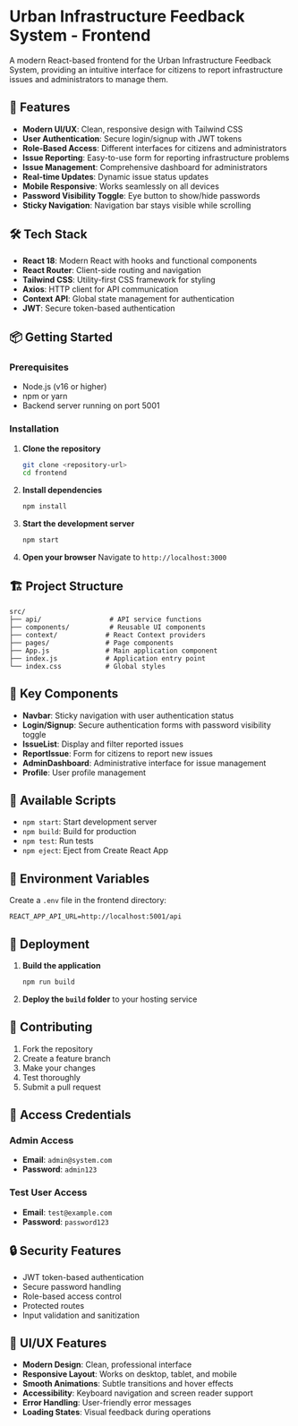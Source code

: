 # Urban Infrastructure Feedback System - Frontend

A modern React-based frontend for the Urban Infrastructure Feedback System, providing an intuitive interface for citizens to report infrastructure issues and administrators to manage them.

## 🚀 Features

- **Modern UI/UX**: Clean, responsive design with Tailwind CSS
- **User Authentication**: Secure login/signup with JWT tokens
- **Role-Based Access**: Different interfaces for citizens and administrators
- **Issue Reporting**: Easy-to-use form for reporting infrastructure problems
- **Issue Management**: Comprehensive dashboard for administrators
- **Real-time Updates**: Dynamic issue status updates
- **Mobile Responsive**: Works seamlessly on all devices
- **Password Visibility Toggle**: Eye button to show/hide passwords
- **Sticky Navigation**: Navigation bar stays visible while scrolling

## 🛠️ Tech Stack

- **React 18**: Modern React with hooks and functional components
- **React Router**: Client-side routing and navigation
- **Tailwind CSS**: Utility-first CSS framework for styling
- **Axios**: HTTP client for API communication
- **Context API**: Global state management for authentication
- **JWT**: Secure token-based authentication

## 📦 Getting Started

### Prerequisites

- Node.js (v16 or higher)
- npm or yarn
- Backend server running on port 5001

### Installation

1. **Clone the repository**
   ```bash
   git clone <repository-url>
   cd frontend
   ```

2. **Install dependencies**
   ```bash
   npm install
   ```

3. **Start the development server**
   ```bash
   npm start
   ```

4. **Open your browser**
   Navigate to `http://localhost:3000`

## 🏗️ Project Structure

```
src/
├── api/                 # API service functions
├── components/          # Reusable UI components
├── context/            # React Context providers
├── pages/              # Page components
├── App.js              # Main application component
├── index.js            # Application entry point
└── index.css           # Global styles
```

## 🎯 Key Components

- **Navbar**: Sticky navigation with user authentication status
- **Login/Signup**: Secure authentication forms with password visibility toggle
- **IssueList**: Display and filter reported issues
- **ReportIssue**: Form for citizens to report new issues
- **AdminDashboard**: Administrative interface for issue management
- **Profile**: User profile management

## 📜 Available Scripts

- `npm start`: Start development server
- `npm build`: Build for production
- `npm test`: Run tests
- `npm eject`: Eject from Create React App

## 🔧 Environment Variables

Create a `.env` file in the frontend directory:

```env
REACT_APP_API_URL=http://localhost:5001/api
```

## 🚀 Deployment

1. **Build the application**
   ```bash
   npm run build
   ```

2. **Deploy the `build` folder** to your hosting service

## 🤝 Contributing

1. Fork the repository
2. Create a feature branch
3. Make your changes
4. Test thoroughly
5. Submit a pull request

## 📝 Access Credentials

### Admin Access
- **Email**: `admin@system.com`
- **Password**: `admin123`

### Test User Access
- **Email**: `test@example.com`
- **Password**: `password123`

## 🔒 Security Features

- JWT token-based authentication
- Secure password handling
- Role-based access control
- Protected routes
- Input validation and sanitization

## 🎨 UI/UX Features

- **Modern Design**: Clean, professional interface
- **Responsive Layout**: Works on desktop, tablet, and mobile
- **Smooth Animations**: Subtle transitions and hover effects
- **Accessibility**: Keyboard navigation and screen reader support
- **Error Handling**: User-friendly error messages
- **Loading States**: Visual feedback during operations
